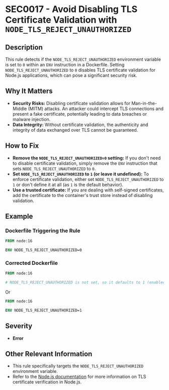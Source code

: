 # SEC0017 - Avoid Disabling TLS Certificate Validation with `NODE_TLS_REJECT_UNAUTHORIZED`

## Description

This rule detects if the `NODE_TLS_REJECT_UNAUTHORIZED` environment variable is set to `0` within an `ENV` instruction in a Dockerfile. Setting `NODE_TLS_REJECT_UNAUTHORIZED` to `0` disables TLS certificate validation for Node.js applications, which can pose a significant security risk.

## Why It Matters

-   **Security Risks:** Disabling certificate validation allows for Man-in-the-Middle (MITM) attacks. An attacker could intercept TLS connections and present a fake certificate, potentially leading to data breaches or malware injection.
-   **Data Integrity:** Without certificate validation, the authenticity and integrity of data exchanged over TLS cannot be guaranteed.

## How to Fix

-   **Remove the `NODE_TLS_REJECT_UNAUTHORIZED=0` setting:** If you don't need to disable certificate validation, simply remove the `ENV` instruction that sets `NODE_TLS_REJECT_UNAUTHORIZED` to `0`.
-   **Set `NODE_TLS_REJECT_UNAUTHORIZED` to `1` (or leave it undefined):** To enforce certificate validation, either set `NODE_TLS_REJECT_UNAUTHORIZED` to `1` or don't define it at all (as `1` is the default behavior).
-   **Use a trusted certificate:** If you are dealing with self-signed certificates, add the certificate to the container's trust store instead of disabling validation.

## Example

### Dockerfile Triggering the Rule

```dockerfile
FROM node:16

ENV NODE_TLS_REJECT_UNAUTHORIZED=0
```

### Corrected Dockerfile

```dockerfile
FROM node:16

# NODE_TLS_REJECT_UNAUTHORIZED is not set, so it defaults to 1 (enabled)
```

Or

```dockerfile
FROM node:16

ENV NODE_TLS_REJECT_UNAUTHORIZED=1
```

## Severity

  - **Error**

## Other Relevant Information

-   This rule specifically targets the `NODE_TLS_REJECT_UNAUTHORIZED` environment variable.
-   Refer to the [Node.js documentation](https://nodejs.org/api/cli.html#node_tls_reject_unauthorizedvalue) for more information on TLS certificate verification in Node.js.